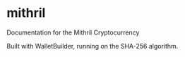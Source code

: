 # mithril
Documentation for the Mithril Cryptocurrency

Built with WalletBuilder, running on the SHA-256 algorithm.
